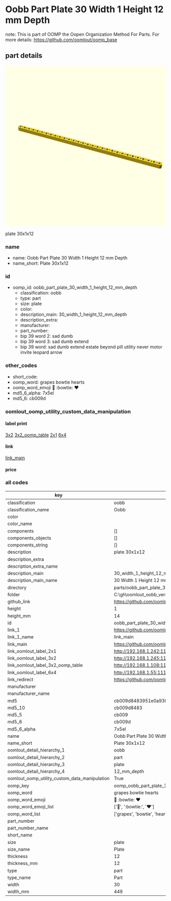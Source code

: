 # Oobb Part Plate 30 Width 1 Height 12 mm Depth  

note: This is part of OOMP the Oopen Organization Method For Parts. For more details: https://github.com/oomlout/oomp_base

##  part details
  

[![](3dpr.png)](3dpr.png)

plate 30x1x12



### name
* name: Oobb Part Plate 30 Width 1 Height 12 mm Depth
* name_short: Plate 30x1x12 
### id
* oomp_id: oobb_part_plate_30_width_1_height_12_mm_depth
  * classification: oobb
  * type: part
  * size: plate
  * color: 
  * description_main: 30_width_1_height_12_mm_depth
  * description_extra: 
  * manufacturer: 
  * part_number: 
  * bip 39 word 2: sad dumb
  * bip 39 word 3: sad dumb extend
  * bip 39 word: sad dumb extend estate beyond pill utility never motor invite leopard arrow

### other_codes
* short_code: 
* oomp_word: grapes bowtie hearts
* oomp_word_emoji :grapes: :bowtie: :hearts:
* md5_6_alpha: 7x5el
* md5_6: cb009d






### oomlout_oomp_utility_custom_data_manipulation
#### label print
[3x2](http://192.168.1.245:1112/?label=oomp%207x5el)
[3x2_oomp_table](http://192.168.1.108:1112/?label=oomp%207x5el)
[2x1](http://192.168.1.242:1112/?label=oomp%207x5el)
[6x4](http://192.168.1.55:1112/?label=oomp%207x5el)    

#### link

[link_main](https://github.com/oomlout/oomlout_oobb_version_4_generated_parts/tree/main/navigation_oomp/oobb/part/plate/30_width_1_height_12_mm_depth/part)                              

#### price







### all codes 
| key | value |  
| --- | --- |  
| classification | oobb |  
| classification_name | Oobb |  
| color |  |  
| color_name |  |  
| components | [] |  
| components_objects | [] |  
| components_string | [] |  
| description | plate 30x1x12 |  
| description_extra |  |  
| description_extra_name |  |  
| description_main | 30_width_1_height_12_mm_depth |  
| description_main_name | 30 Width 1 Height 12 mm Depth |  
| directory | parts/oobb_part_plate_30_width_1_height_12_mm_depth |  
| folder | C:\gh\oomlout_oobb_version_4_generated_parts\parts\oobb_part_plate_30_width_1_height_12_mm_depth |  
| github_link | https://github.com/oomlout/oomlout_oomp_part_src/tree/main/parts/oobb_part_plate_30_width_1_height_12_mm_depth |  
| height | 1 |  
| height_mm | 14 |  
| id | oobb_part_plate_30_width_1_height_12_mm_depth |  
| link_1 | https://github.com/oomlout/oomlout_oobb_version_4_generated_parts/tree/main/navigation_oomp/oobb/part/plate/30_width_1_height_12_mm_depth/part |  
| link_1_name | link_main |  
| link_main | https://github.com/oomlout/oomlout_oobb_version_4_generated_parts/tree/main/navigation_oomp/oobb/part/plate/30_width_1_height_12_mm_depth/part |  
| link_oomlout_label_2x1 | http://192.168.1.242:1112/?label=oomp%207x5el |  
| link_oomlout_label_3x2 | http://192.168.1.245:1112/?label=oomp%207x5el |  
| link_oomlout_label_3x2_oomp_table | http://192.168.1.108:1112/?label=oomp%207x5el |  
| link_oomlout_label_6x4 | http://192.168.1.55:1112/?label=oomp%207x5el |  
| link_redirect | https://github.com/oomlout/oomlout_oobb_version_4_generated_parts/tree/main/parts/oobb_plate_30_01_12 |  
| manufacturer |  |  
| manufacturer_name |  |  
| md5 | cb009d8483951e0a930ae4d6a1d0fded |  
| md5_10 | cb009d8483 |  
| md5_5 | cb009 |  
| md5_6 | cb009d |  
| md5_6_alpha | 7x5el |  
| name | Oobb Part Plate 30 Width 1 Height 12 mm Depth |  
| name_short | Plate 30x1x12  |  
| oomlout_detail_hierarchy_1 | oobb |  
| oomlout_detail_hierarchy_2 | part |  
| oomlout_detail_hierarchy_3 | plate |  
| oomlout_detail_hierarchy_4 | 12_mm_depth |  
| oomlout_oomp_utility_custom_data_manipulation | True |  
| oomp_key | oomp_oobb_part_plate_30_width_1_height_12_mm_depth |  
| oomp_word | grapes bowtie hearts |  
| oomp_word_emoji | :grapes: :bowtie: :hearts: |  
| oomp_word_emoji_list | [':grapes:', ':bowtie:', ':hearts:'] |  
| oomp_word_list | ['grapes', 'bowtie', 'hearts'] |  
| part_number |  |  
| part_number_name |  |  
| short_name |  |  
| size | plate |  
| size_name | Plate |  
| thickness | 12 |  
| thickness_mm | 12 |  
| type | part |  
| type_name | Part |  
| width | 30 |  
| width_mm | 449 |  
